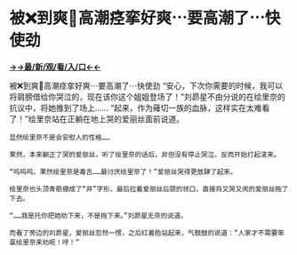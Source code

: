# 被❌到爽🔞高潮痉挛好爽⋯要高潮了⋯快使劲

**<a href="http://www.baidu.com/link?url=7_xtFUWki7hexbSrF9U18DvNUoYAjH8P5i8sQYawypq&wd">→→最/新/观/看/入/口←←</a>**

被❌到爽🔞高潮痉挛好爽⋯要高潮了⋯快使劲
“安心，下次你需要的时候，我可以将肩膀借给你哭泣的，现在该你这个姐姐登场了！”刘昴星不由分说的在绘里奈的抗议中，将她推到了场上……
    “起来，作为薙切一族的血脉，这样实在太难看了！”绘里奈站在正躺在地上哭的爱丽丝面前说道。

    显然绘里奈不是会安慰人的性格……

    果然，本来躺正了哭的爱丽丝，听了绘里奈的话后，非但没有停止哭泣，反而开始打起滚来。

    “呜呜呜，果然绘里奈是毒舌……最讨厌绘里奈了！”爱丽丝哭得更放肆了起来。

    绘里奈也头顶青筋绷成了“井”字形，最后拉着爱丽丝后颈的领口，直接将又哭又闹的爱丽丝拖了下去。

    “……我是托你把她劝下来，不是拖下来。”刘昴星无奈的说道。

    而看了旁边的刘昴星，爱丽丝忽然一愣，之后红着脸站起来，气鼓鼓的说道：“人家才不需要笨蛋绘里奈来劝呢！哼！”
